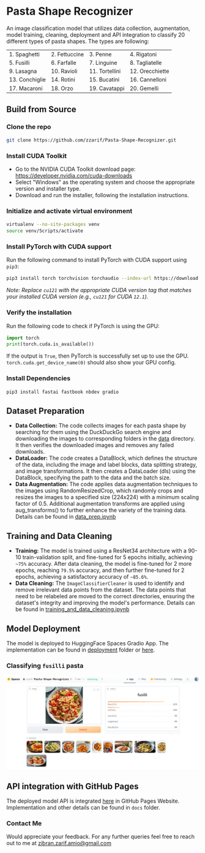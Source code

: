 # Pasta Shape Recognizer

An image classification model that utilizes data collection, augmentation, model training, cleaning, deployment and API integration to classify 20 different types of pasta shapes. The types are following:

<table style="width: 100%;">
    <tr>
        <td>1. Spaghetti</td>
        <td>2. Fettuccine</td>
        <td>3. Penne</td>
        <td>4. Rigatoni</td>
    </tr>
    <tr>
        <td>5. Fusilli</td>
        <td>6. Farfalle</td>
        <td>7. Linguine</td>
        <td>8. Tagliatelle</td>
    </tr>
    <tr>
        <td>9. Lasagna</td>
        <td>10. Ravioli</td>
        <td>11. Tortellini</td>
        <td>12. Orecchiette</td>
    </tr>
    <tr>
        <td>13. Conchiglie</td>
        <td>14. Rotini</td>
        <td>15. Bucatini</td>
        <td>16. Cannelloni</td>
    </tr>
    <tr>
        <td>17. Macaroni</td>
        <td>18. Orzo</td>
        <td>19. Cavatappi</td>
        <td>20. Gemelli</td>
    </tr>
</table>

## Build from Source

### Clone the repo

```bash
git clone https://github.com/zzarif/Pasta-Shape-Recognizer.git
```

### Install CUDA Toolkit

- Go to the NVIDIA CUDA Toolkit download page: https://developer.nvidia.com/cuda-downloads
- Select "Windows" as the operating system and choose the appropriate version and installer type.
- Download and run the installer, following the installation instructions.

### Initialize and activate virtual environment

```bash
virtualenv --no-site-packages venv
source venv/Scripts/activate
```

### Install PyTorch with CUDA support

Run the following command to install PyTorch with CUDA support using `pip3`:

```bash
pip3 install torch torchvision torchaudio --index-url https://download.pytorch.org/whl/cu121
```

_Note: Replace `cu121` with the appropriate CUDA version tag that matches your installed CUDA version (e.g., `cu121` for CUDA `12.1`)._

### Verify the installation

Run the following code to check if PyTorch is using the GPU:

```python
import torch
print(torch.cuda.is_available())
```

If the output is `True`, then PyTorch is successfully set up to use the GPU. `torch.cuda.get_device_name(0)` should also show your GPU config.

### Install Dependencies

```bash
pip3 install fastai fastbook nbdev gradio
```

## Dataset Preparation

- **Data Collection:** The code collects images for each pasta shape by searching for them using the DuckDuckGo search engine and downloading the images to corresponding folders in the [data](data/) directory. It then verifies the downloaded images and removes any failed downloads.
- **DataLoader:** The code creates a DataBlock, which defines the structure of the data, including the image and label blocks, data splitting strategy, and image transformations. It then creates a DataLoader (dls) using the DataBlock, specifying the path to the data and the batch size.
- **Data Augmentation:** The code applies data augmentation techniques to the images using RandomResizedCrop, which randomly crops and resizes the images to a specified size (224x224) with a minimum scaling factor of 0.5. Additional augmentation transforms are applied using aug_transforms() to further enhance the variety of the training data.
  Details can be found in [data_prep.ipynb](notebooks/data_prep.ipynb)

## Training and Data Cleaning

- **Training:** The model is trained using a ResNet34 architecture with a 90-10 train-validation split, and fine-tuned for 5 epochs initially, achieving `~75%` accuracy. After data cleaning, the model is fine-tuned for 2 more epochs, reaching `79.5%` accuracy, and then further fine-tuned for 2 epochs, achieving a satisfactory accuracy of `~85.6%`.
- **Data Cleaning:** The `ImageClassifierCleaner` is used to identify and remove irrelevant data points from the dataset. The data points that need to be relabeled are moved to the correct directories, ensuring the dataset's integrity and improving the model's performance.
  Details can be found in [training_and_data_cleaning.ipynb](notebooks/training_and_data_cleaning.ipynb)

## Model Deployment

The model is deployed to HuggingFace Spaces Gradio App. The implementation can be found in [deployment](deployment/) folder or [here](https://huggingface.co/spaces/zzarif/Pasta-Shape-Recognizer).

### Classifying `fusilli` pasta

![Pasta-Shape-Recognizer](deployment/deployed_model_hf_spaces.png)

## API integration with GitHub Pages

The deployed model API is integrated [here](https://zzarif.github.io/Pasta-Shape-Recognizer/) in GitHub Pages Website. Implementation and other details can be found in `docs` folder.

### Contact Me

Would appreciate your feedback. For any further queries feel free to reach out to me at [zibran.zarif.amio@gmail.com](mailto:zibran.zarif.amio@gmail.com)
